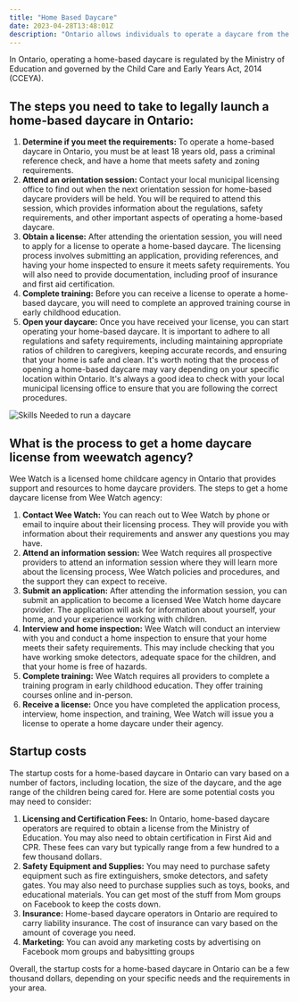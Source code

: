 ```yaml
---
title: "Home Based Daycare"
date: 2023-04-28T13:48:01Z
description: "Ontario allows individuals to operate a daycare from the comfort of their home and offer childcare services to parents in need"
---
```

In Ontario, operating a home-based daycare is regulated by the Ministry of Education and governed by the Child Care and Early Years Act, 2014 (CCEYA). 
## The steps you need to take to legally launch a home-based daycare in Ontario:
1. **Determine if you meet the requirements:** To operate a home-based daycare in Ontario, you must be at least 18 years old, pass a criminal reference check, and have a home that meets safety and zoning requirements.
2. **Attend an orientation session:** Contact your local municipal licensing office to find out when the next orientation session for home-based daycare providers will be held. You will be required to attend this session, which provides information about the regulations, safety requirements, and other important aspects of operating a home-based daycare.
3. **Obtain a license:** After attending the orientation session, you will need to apply for a license to operate a home-based daycare. The licensing process involves submitting an application, providing references, and having your home inspected to ensure it meets safety requirements. You will also need to provide documentation, including proof of insurance and first aid certification.
4. **Complete training:** Before you can receive a license to operate a home-based daycare, you will need to complete an approved training course in early childhood education.
5. **Open your daycare:** Once you have received your license, you can start operating your home-based daycare. It is important to adhere to all regulations and safety requirements, including maintaining appropriate ratios of children to caregivers, keeping accurate records, and ensuring that your home is safe and clean.
It's worth noting that the process of opening a home-based daycare may vary depending on your specific location within Ontario. It's always a good idea to check with your local municipal licensing office to ensure that you are following the correct procedures.

![Skills Needed to run a daycare](/HomebasedDaycareskills.jpg)

## What is the process to get a home daycare license from weewatch agency?
Wee Watch is a licensed home childcare agency in Ontario that provides support and resources to home daycare providers. 
The steps to get a home daycare license from Wee Watch agency:
1. **Contact Wee Watch:** You can reach out to Wee Watch by phone or email to inquire about their licensing process. They will provide you with information about their requirements and answer any questions you may have.
2. **Attend an information session:** Wee Watch requires all prospective providers to attend an information session where they will learn more about the licensing process, Wee Watch policies and procedures, and the support they can expect to receive.
3. **Submit an application:** After attending the information session, you can submit an application to become a licensed Wee Watch home daycare provider. The application will ask for information about yourself, your home, and your experience working with children.
4. **Interview and home inspection:** Wee Watch will conduct an interview with you and conduct a home inspection to ensure that your home meets their safety requirements. This may include checking that you have working smoke detectors, adequate space for the children, and that your home is free of hazards.
5. **Complete training:** Wee Watch requires all providers to complete a training program in early childhood education. They offer training courses online and in-person.
6. **Receive a license:** Once you have completed the application process, interview, home inspection, and training, Wee Watch will issue you a license to operate a home daycare under their agency.

## Startup costs
The startup costs for a home-based daycare in Ontario can vary based on a number of factors, including location, the size of the daycare, and the age range of the children being cared for. 
Here are some potential costs you may need to consider:
1. **Licensing and Certification Fees:** In Ontario, home-based daycare operators are required to obtain a license from the Ministry of Education. You may also need to obtain certification in First Aid and CPR. These fees can vary but typically range from a few hundred to a few thousand dollars.
2. **Safety Equipment and Supplies:** You may need to purchase safety equipment such as fire extinguishers, smoke detectors, and safety gates. You may also need to purchase supplies such as toys, books, and educational materials. You can get most of the stuff from Mom groups on Facebook to keep the costs down.
3. **Insurance:** Home-based daycare operators in Ontario are required to carry liability insurance. The cost of insurance can vary based on the amount of coverage you need.
4. **Marketing:** You can avoid any marketing costs by advertising on Facebook mom groups and babysitting groups

Overall, the startup costs for a home-based daycare in Ontario can be a few thousand dollars, depending on your specific needs and the requirements in your area.
